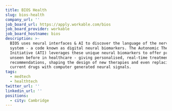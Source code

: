 ```yaml
---
title: BIOS Health
slug: bios-health
company_url: ''
job_board_url: https://apply.workable.com/bios
job_board_provider: workable
job_board_hostname: bios
description: >-
  BIOS uses neural interfaces & AI to discover the language of the nervous
  system - a code known as digital neural biomarkers. The Autonomic Therapy
  Initiative (ATI) leverages these unique neural biomarkers to offer precision
  unseen before in healthcare - giving personalised, real-time treatment
  recommendations, shaping the design of new therapies and even replacing
  current drugs with computer generated neural signals.
tags:
  - medtech
  - healthtech
twitter_url: ''
linkedin_url: ''
positions:
  - city: Cambridge
---
```

